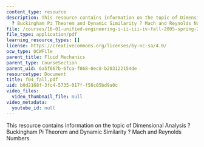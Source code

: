 ```yaml
---
content_type: resource
description: This resource contains information on the topic of Dimensional Analysis
  ? Buckingham Pi Theorem and Dynamic Similarity ? Mach and Reynolds Numbers.
file: /courses/16-01-unified-engineering-i-ii-iii-iv-fall-2005-spring-2006/b0d2168f3fc45735017ff56c05bd9a0c_f04_fall.pdf
file_type: application/pdf
learning_resource_types: []
license: https://creativecommons.org/licenses/by-nc-sa/4.0/
ocw_type: OCWFile
parent_title: Fluid Mechanics
parent_type: CourseSection
parent_uid: 6a5f667b-6fca-f068-0ec8-b203122154de
resourcetype: Document
title: f04_fall.pdf
uid: b0d2168f-3fc4-5735-017f-f56c05bd9a0c
video_files:
  video_thumbnail_file: null
video_metadata:
  youtube_id: null
---
```

This resource contains information on the topic of Dimensional Analysis ? Buckingham Pi Theorem and Dynamic Similarity ? Mach and Reynolds Numbers.